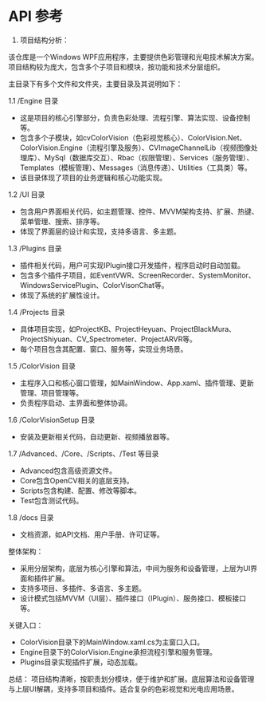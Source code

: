 # API 参考


1. 项目结构分析：

该仓库是一个Windows WPF应用程序，主要提供色彩管理和光电技术解决方案。项目结构较为庞大，包含多个子项目和模块，按功能和技术分层组织。

主目录下有多个文件和文件夹，主要目录及其说明如下：

1.1 /Engine 目录
- 这是项目的核心引擎部分，负责色彩处理、流程引擎、算法实现、设备控制等。
- 包含多个子模块，如cvColorVision（色彩视觉核心）、ColorVision.Net、ColorVision.Engine（流程引擎及服务）、CVImageChannelLib（视频图像处理库）、MySql（数据库交互）、Rbac（权限管理）、Services（服务管理）、Templates（模板管理）、Messages（消息传递）、Utilities（工具类）等。
- 该目录体现了项目的业务逻辑和核心功能实现。

1.2 /UI 目录
- 包含用户界面相关代码，如主题管理、控件、MVVM架构支持、扩展、热键、菜单管理、搜索、排序等。
- 体现了界面层的设计和实现，支持多语言、多主题。

1.3 /Plugins 目录
- 插件相关代码，用户可实现IPlugin接口开发插件，程序启动时自动加载。
- 包含多个插件子项目，如EventVWR、ScreenRecorder、SystemMonitor、WindowsServicePlugin、ColorVisonChat等。
- 体现了系统的扩展性设计。

1.4 /Projects 目录
- 具体项目实现，如ProjectKB、ProjectHeyuan、ProjectBlackMura、ProjectShiyuan、CV_Spectrometer、ProjectARVR等。
- 每个项目包含其配置、窗口、服务等，实现业务场景。

1.5 /ColorVision 目录
- 主程序入口和核心窗口管理，如MainWindow、App.xaml、插件管理、更新管理、项目管理等。
- 负责程序启动、主界面和整体协调。

1.6 /ColorVisionSetup 目录
- 安装及更新相关代码，自动更新、视频播放器等。

1.7 /Advanced、/Core、/Scripts、/Test 等目录
- Advanced包含高级资源文件。
- Core包含OpenCV相关的底层支持。
- Scripts包含构建、配置、修改等脚本。
- Test包含测试代码。

1.8 /docs 目录
- 文档资源，如API文档、用户手册、许可证等。

整体架构：
- 采用分层架构，底层为核心引擎和算法，中间为服务和设备管理，上层为UI界面和插件扩展。
- 支持多项目、多插件、多语言、多主题。
- 设计模式包括MVVM（UI层）、插件接口（IPlugin）、服务接口、模板接口等。

关键入口：
- ColorVision目录下的MainWindow.xaml.cs为主窗口入口。
- Engine目录下的ColorVision.Engine承担流程引擎和服务管理。
- Plugins目录实现插件扩展，动态加载。

总结：
项目结构清晰，按职责划分模块，便于维护和扩展。底层算法和设备管理与上层UI解耦，支持多项目和插件。适合复杂的色彩视觉和光电应用场景。
